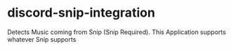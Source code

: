 # discord-snip-integration
Detects Music coming from Snip (Snip Required). This Application supports whatever Snip supports
